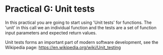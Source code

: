 # Practical G: Unit tests

In this practical you are going to start using 'Unit tests'
for functions. The 'unit' in this call we an individual
function and the tests are a set of function input parameters
and expected return values.

Unit tests forms an important part of modern software development,
see the Wikipedia page: https://en.wikipedia.org/wiki/Unit_testing


